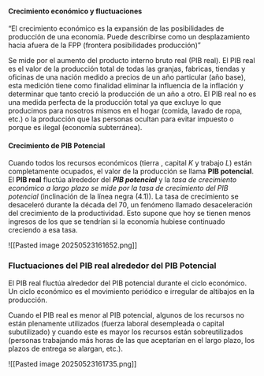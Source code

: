 #### Crecimiento económico y fluctuaciones
“El crecimiento económico es la expansión de las posibilidades de producción de una economía. Puede describirse como un desplazamiento hacia afuera de la FPP (frontera posibilidades producción)”

Se mide por el aumento del producto interno bruto real (PIB real). El PIB real es el valor de la producción total de todas las granjas, fabricas, tiendas y oficinas de una nación medido a precios de un año particular (año base), esta medición tiene como finalidad eliminar la influencia de la inflación y determinar que tanto creció la producción de un año a otro. El PIB real no es una medida perfecta de la producción total ya que excluye lo que producimos para nosotros mismos en el hogar (comida, lavado de ropa, etc.) o la producción que las personas ocultan para evitar impuesto o porque es ilegal (economía subterránea).


#### Crecimiento de PIB Potencial 

Cuando todos los recursos económicos (tierra , capital $K$ y trabajo $L$) están completamente ocupados, el valor de la producción se llama **PIB potencial**. El **PIB real** fluctúa alrededor del ***PIB potencial*** y la *tasa de crecimiento económico a largo plazo se mide por la tasa de crecimiento del PIB potencial* (inclinación de la línea negra (4.1)). La tasa de crecimiento se desaceleró durante la década del 70, un fenómeno llamado desaceleración del crecimiento de la productividad. Esto supone que hoy se tienen menos ingresos de los que se tendrían si la economía hubiese continuado creciendo a esa tasa.

![[Pasted image 20250523161652.png]]
### Fluctuaciones del PIB real alrededor del PIB Potencial 

El PIB real fluctúa alrededor del PIB potencial durante el ciclo económico. Un ciclo económico es el movimiento periódico e irregular de altibajos en la producción.

Cuando el PIB real es menor al PIB potencial, algunos de los recursos no están plenamente  utilizados (fuerza laboral desempleada o capital subutilizado) y cuando este es mayor los recursos están sobreutilizados (personas trabajando más horas de las que aceptarían en el largo plazo, los plazos de entrega se alargan, etc.).

![[Pasted image 20250523161735.png]]
